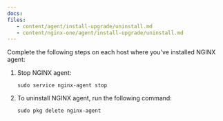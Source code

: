 ```yaml
---
docs:
files:
   - content/agent/install-upgrade/uninstall.md
   - content/nginx-one/agent/install-upgrade/uninstall.md
---
```


Complete the following steps on each host where you've installed NGINX agent:

1. Stop NGINX agent:

   ```shell
   sudo service nginx-agent stop
   ```

1. To uninstall NGINX agent, run the following command:

   ```shell
   sudo pkg delete nginx-agent
   ```